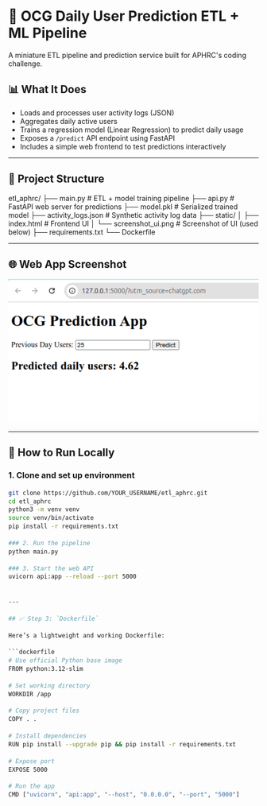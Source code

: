 # 🚀 OCG Daily User Prediction ETL + ML Pipeline

A miniature ETL pipeline and prediction service built for APHRC's coding challenge.

## 📊 What It Does

- Loads and processes user activity logs (JSON)
- Aggregates daily active users
- Trains a regression model (Linear Regression) to predict daily usage
- Exposes a `/predict` API endpoint using FastAPI
- Includes a simple web frontend to test predictions interactively

---

## 📂 Project Structure

etl_aphrc/
├── main.py # ETL + model training pipeline
├── api.py # FastAPI web server for predictions
├── model.pkl # Serialized trained model
├── activity_logs.json # Synthetic activity log data
├── static/
│ ├── index.html # Frontend UI
│ └── screenshot_ui.png # Screenshot of UI (used below)
├── requirements.txt
└── Dockerfile


---

## 🌐 Web App Screenshot

![Prediction UI](static/screenshot_ui.png)

---

## 🔧 How to Run Locally

### 1. Clone and set up environment

```bash
git clone https://github.com/YOUR_USERNAME/etl_aphrc.git
cd etl_aphrc
python3 -m venv venv
source venv/bin/activate
pip install -r requirements.txt

### 2. Run the pipeline
python main.py

### 3. Start the web API
uvicorn api:app --reload --port 5000


---

## ✅ Step 3: `Dockerfile`

Here’s a lightweight and working Dockerfile:

```dockerfile
# Use official Python base image
FROM python:3.12-slim

# Set working directory
WORKDIR /app

# Copy project files
COPY . .

# Install dependencies
RUN pip install --upgrade pip && pip install -r requirements.txt

# Expose port
EXPOSE 5000

# Run the app
CMD ["uvicorn", "api:app", "--host", "0.0.0.0", "--port", "5000"]
